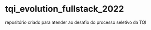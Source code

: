 # tqi_evolution_fullstack_2022
repositório criado para atender ao desafio do processo seletivo da TQI
